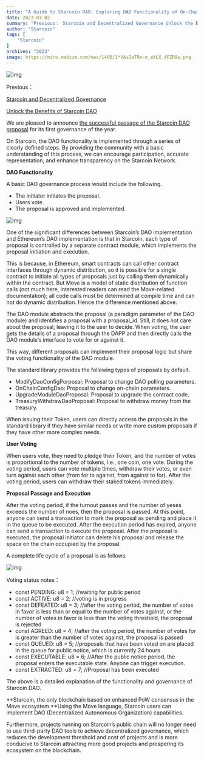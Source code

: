 ```yaml
---
title: "A Guide to Starcoin DAO: Exploring DAO Functionality of On-Chain Governance"
date: 2023-03-02
summary: "Previous： Starcoin and Decentralized Governance Unlock the Benefits of Starcoin DAO We are pleased to announce the successful passage o..."
author: "Starcoin"
tags: [
    "Starcoin"
]
archives: "2023"
image: https://miro.medium.com/max/1400/1*VAiIaTRm-n_eXLX_4FZR8w.png
---
```


![img](https://miro.medium.com/max/1400/1*VAiIaTRm-n_eXLX_4FZR8w.png)

Previous：

[Starcoin and Decentralized Governance](https://medium.com/@starcoin/starcoin-and-decentralized-governance-ede422e106aa)

[Unlock the Benefits of Starcoin DAO](https://starcoin.medium.com/unlock-the-benefits-of-starcoin-dao-based-on-chain-governance-c5798eec2b1d)

We are pleased to announce [the successful passage of the Starcoin DAO proposal](https://twitter.com/StarcoinSTC/status/1630810115161968640) for its first governance of the year.

On Starcoin, the DAO functionality is implemented through a series of clearly defined steps. By providing the community with a basic understanding of this process, we can encourage participation, accurate representation, and enhance transparency on the Starcoin Network.

**DAO Functionality**

A basic DAO governance process would include the following.

- The initiator initiates the proposal.
- Users vote.
- The proposal is approved and implemented.

![img](https://miro.medium.com/max/1400/0*p9d1QA0TaAM0mIQW.png)

One of the significant differences between Starcoin’s DAO implementation and Ethereum’s DAO implementation is that in Starcoin, each type of proposal is controlled by a separate contract module, which implements the proposal initiation and execution.

This is because, in Ethereum, smart contracts can call other contract interfaces through dynamic distribution, so it is possible for a single contract to initiate all types of proposals just by calling them dynamically within the contract. But Move is a model of static distribution of function calls (not much here, interested readers can read the Move-related documentation); all code calls must be determined at compile time and can not do dynamic distribution. Hence the difference mentioned above.

The DAO module abstracts the proposal (a paradigm parameter of the DAO module) and identifies a proposal with a proposal_id. Still, it does not care about the proposal, leaving it to the user to decide. When voting, the user gets the details of a proposal through the DAPP and then directly calls the DAO module’s interface to vote for or against it.

This way, different proposals can implement their proposal logic but share the voting functionality of the DAO module.

The standard library provides the following types of proposals by default.

- ModifyDaoConfigPorposal: Proposal to change DAO polling parameters.
- OnChainConfigDao: Proposal to change on-chain parameters.
- UpgradeModuleDaoProposal: Proposal to upgrade the contract code.
- TreasuryWithdrawDaoProposal: Proposal to withdraw money from the treasury.

When issuing their Token, users can directly access the proposals in the standard library if they have similar needs or write more custom proposals if they have other more complex needs.

**User Voting**

When users vote, they need to pledge their Token, and the number of votes is proportional to the number of tokens, i.e., one coin, one vote. During the voting period, users can vote multiple times, withdraw their votes, or even turn against each other (from for to against, from against to for). After the voting period, users can withdraw their staked tokens immediately.

**Proposal Passage and Execution**

After the voting period, if the turnout passes and the number of yeses exceeds the number of noes, then the proposal is passed. At this point, anyone can send a transaction to mark the proposal as pending and place it in the queue to be executed. After the execution period has expired, anyone can send a transaction to execute the proposal. After the proposal is executed, the proposal initiator can delete his proposal and release the space on the chain occupied by the proposal.

A complete life cycle of a proposal is as follows:

![img](https://miro.medium.com/max/1400/0*sVFZOsROYV3uggws.png)

Voting status notes：

- const PENDING: u8 = 1; //waiting for public period
- const ACTIVE: u8 = 2; //voting is in progress
- const DEFEATED: u8 = 3; //after the voting period, the number of votes in favor is less than or equal to the number of votes against, or the number of votes in favor is less than the voting threshold, the proposal is rejected
- const AGREED: u8 = 4; //after the voting period, the number of votes for is greater than the number of votes against, the proposal is passed
- const QUEUED: u8 = 5; //proposals that have been voted on are placed in the queue for public notice, which is currently 24 hours
- const EXECUTABLE: u8 = 6; //After the public notice period, the proposal enters the executable state. Anyone can trigger execution.
- const EXTRACTED: u8 = 7; //Proposal has been executed

The above is a detailed explanation of the functionality and governance of Starcoin DAO.

**Starcoin, the only blockchain based on enhanced PoW consensus in the Move ecosystem.**Using the Move language, Starcoin users can implement DAO (Decentralized Autonomous Organization) capabilities.

Furthermore, projects running on Starcoin’s public chain will no longer need to use third-party DAO tools to achieve decentralized governance, which reduces the development threshold and cost of projects and is more conducive to Starcoin attracting more good projects and prospering its ecosystem on the blockchain.
